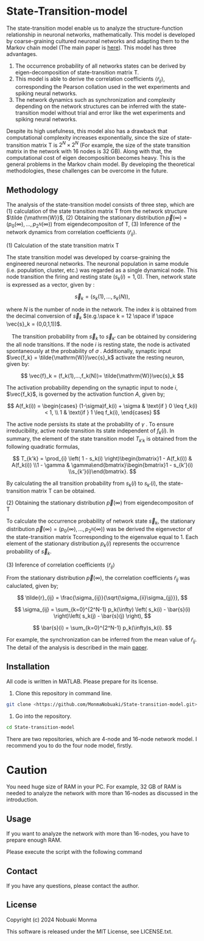 # State-Transition-model

The state-transition model enable us to analyze the structure-function relationship in neuronal networks, mathematically. This model is developed by coarse-graining cultured neuronal networks and adapting them to the Markov chain model (The main paper is [here](https://arxiv.org/abs/2404.16582)).  This model has three advantages.

1. The occurrence probability of all networks states can be derived by eigen-decomposition of state-transition matrix $\mathrm{T}$. 
2. This model is able to derive the correlation coefficients $\langle \tilde{r}_{ij} \rangle$, corresponding the Pearson collation used in the wet experiments and spiking neural networks.
3. The network dynamics such as synchronization and complexity depending on the network structures can be inferred with the state-transition model without trial and error like the wet experiments and spiking neural networks.

Despite its high usefulness, this model also has a drawback that computational complexity increases exponentially, since  the size of state-transition matrix $\mathrm{T}$ is $2^N \times 2^N$  (For  example, the size of the state transition matrix in the network with 16 nodes is 32 GB). Along with that, the computational cost of eigen decomposition becomes heavy.  This is the general problems in the Markov chain model. By developing the theoretical methodologies,  these challenges can be overcome in the future.

## Methodology

The analysis of the state-transition model consists of three step, which are $(1)$ calculation of the state transition matrix $\mathrm{T}$ from the network structure $\tilde {\mathrm{W}}$, $(2)$ Obtaining the stationary distribution $\vec{p}(\infty) = (p_0(\infty),...,p_{2^N}(\infty))$  from eigendecompositon of $\mathrm{T}$, $(3)$ Inference of the network dynamics from correlation coefficients $\langle \tilde{r}_{ij} \rangle$. 

$(1)$ Calculation of the state transition matrix $\mathrm{T}$

The state transition model was developed by coarse-graining the engineered neuronal networks. The neuronal population in same module (i.e. population, cluster, etc.) was regarded as a single dynamical node. This node transition the firing and resting state ($s_k(i) = 1,0$). Then, network state is expressed as a vector, given by : 

$$
\vec{s}_k = (s_k(1),...,s_k(N)), 
$$

where $N$ is the number of node in the network.   The index $k$ is obtained from the decimal conversion of $\vec{s}_k$ $(e.g.\space k = 12 \space if \space \vec{s}_k = (0,0,1,1))$. 

　The transition probability from $\vec{s}_k$ to $\vec{s}_{k'}$ can be obtained by considering the all node transitions. If the node $i$ is resting state, the node is activated spontaneously at the probability of $\sigma$ . Additionally, synaptic input $\vec{f_k} = \tilde{\mathrm{W}}\vec{s}_k$ activate the resting neuron, given by: 

$$
 \vec{f}_k = (f_k(1),...,f_k(N))= \tilde{\mathrm{W}}\vec{s}_k
$$

 The activation probability depending on the synaptic input to node $i$, $\vec{f_k}$, is governed by the activation function $A$, given by;

$$
A(f_k(i)) = 
\begin{cases}
(1-\sigma)f_k(i) + \sigma & \text{if } 0 \leq f_k(i) < 1, \\
1 & \text{if } 1 \leq f_k(i),
\end{cases}
$$

The active node persists its state at the probability of $\gamma$ . To ensure irreducibility, active node transition its state independent of $f_k(i)$. In summary, the element of the state transition model $T_{k'k}$ is obtained from the following quadratic formulas, 

$$
T_{k'k} =  \prod_{i} \left( 1 - s_k(i) \right)\begin{bmatrix}1 - A(f_k(i)) & A(f_k(i)) \\1 - \gamma & \gamma\end{bmatrix}\begin{bmatrix}1 - s_{k'}(i) \\s_{k'}(i)\end{bmatrix}.
$$

By calculating the all transition probability from $s_k(i)$ to $s_{k'}(i)$, the state-transition matrix $\mathrm{T}$ can be obtained.

$(2)$ Obtaining the stationary distribution $\vec{p}(\infty)$  from eigendecompositon of $\mathrm{T}$

To calculate the occurrence probability of network state $\vec{s}_k$,  the stationary distribution $\vec{p}(\infty) = (p_0(\infty),...,p_{2^N}(\infty))$ was be derived the eigenvector of the state-transition  matrix $\mathrm{T}$corresponding to the eigenvalue equal to 1.  Each element of the stationary distribution $p_k(i)$ represents the occurrence probability of $\vec{s}_k$.

$(3)$ Inference of correlation coefficients $\langle \tilde{r}_{ij} \rangle$

 From the stationary distribution $\vec{p}(\infty)$, the correlation coefficients $\tilde{r}_{ij}$ was caluclated, given by;

$$
\tilde{r}_{ij} = \frac{\sigma_{ij}}{\sqrt{\sigma_{ii}\sigma_{jj}}}, 
$$

$$
\sigma_{ij} = \sum_{k=0}^{2^N-1} p_k(\infty) \left( s_k(i) - \bar{s}(i) \right)\left( s_k(j) - \bar{s}(j) \right),
$$

$$
\bar{s}(i) = \sum_{k=0}^{2^N-1} p_k(\infty)s_k(i).
$$

 For example, the synchronization can be inferred from the mean value of $\tilde{r}_{ij}$. The detail of the analysis is described in the main  [paper](https://arxiv.org/abs/2404.16582).

## Installation

All code is written in MATLAB. Please prepare for its license.

1. Clone this repository in command line.

```bash
git clone <https://github.com/MonmaNobuaki/State-transition-model.git>
```

1. Go into the repository.

```bash
cd State-transition-model
```

There are two repositories, which are 4-node and 16-node network model. I recommend you to do the four node model, firstly.

# Caution

You need huge size of RAM in your PC. For example, 32 GB of RAM is needed to analyze the network with more than 16-nodes as discussed in the introduction. 

## Usage

If you want to analyze the network with more than 16-nodes, you have to prepare enough RAM.

Please execute the script with the following command

## Contact

If you have any questions, please contact the author.

## License

Copyright (c) 2024 Nobuaki Monma

This software is released under the MIT License, see LICENSE.txt.
